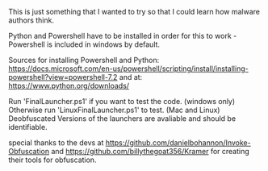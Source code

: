 This is just something that I wanted to try so that I could learn how malware authors think.

Python and Powershell have to be installed in order for this to work - Powershell is included in windows by default.

Sources for installing Powershell and Python:
https://docs.microsoft.com/en-us/powershell/scripting/install/installing-powershell?view=powershell-7.2
and at: https://www.python.org/downloads/

Run 'FinalLauncher.ps1' if you want to test the code. (windows only)
Otherwise run 'LinuxFinalLauncher.ps1' to test. (Mac and Linux)
Deobfuscated Versions of the launchers are avaliable and should be identifiable.


special thanks to the devs at https://github.com/danielbohannon/Invoke-Obfuscation and https://github.com/billythegoat356/Kramer for creating their tools for obfuscation.
